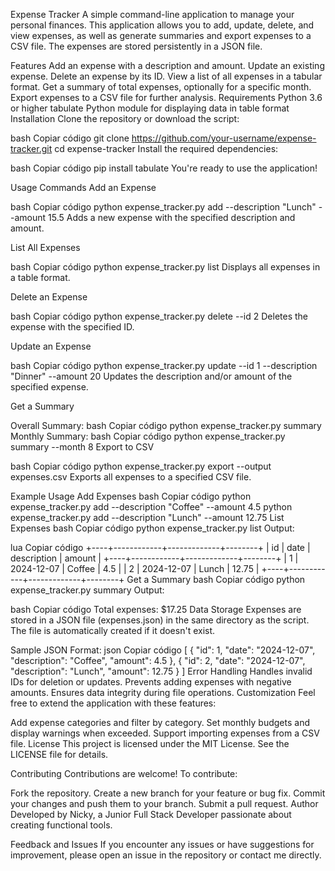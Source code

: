 Expense Tracker
A simple command-line application to manage your personal finances. This application allows you to add, update, delete, and view expenses, as well as generate summaries and export expenses to a CSV file. The expenses are stored persistently in a JSON file.

Features
Add an expense with a description and amount.
Update an existing expense.
Delete an expense by its ID.
View a list of all expenses in a tabular format.
Get a summary of total expenses, optionally for a specific month.
Export expenses to a CSV file for further analysis.
Requirements
Python 3.6 or higher
tabulate Python module for displaying data in table format
Installation
Clone the repository or download the script:

bash
Copiar código
git clone https://github.com/your-username/expense-tracker.git
cd expense-tracker
Install the required dependencies:

bash
Copiar código
pip install tabulate
You're ready to use the application!

Usage
Commands
Add an Expense

bash
Copiar código
python expense_tracker.py add --description "Lunch" --amount 15.5
Adds a new expense with the specified description and amount.

List All Expenses

bash
Copiar código
python expense_tracker.py list
Displays all expenses in a table format.

Delete an Expense

bash
Copiar código
python expense_tracker.py delete --id 2
Deletes the expense with the specified ID.

Update an Expense

bash
Copiar código
python expense_tracker.py update --id 1 --description "Dinner" --amount 20
Updates the description and/or amount of the specified expense.

Get a Summary

Overall Summary:
bash
Copiar código
python expense_tracker.py summary
Monthly Summary:
bash
Copiar código
python expense_tracker.py summary --month 8
Export to CSV

bash
Copiar código
python expense_tracker.py export --output expenses.csv
Exports all expenses to a specified CSV file.

Example Usage
Add Expenses
bash
Copiar código
python expense_tracker.py add --description "Coffee" --amount 4.5
python expense_tracker.py add --description "Lunch" --amount 12.75
List Expenses
bash
Copiar código
python expense_tracker.py list
Output:

lua
Copiar código
+----+------------+-------------+--------+
| id | date       | description | amount |
+----+------------+-------------+--------+
| 1  | 2024-12-07 | Coffee      | 4.5    |
| 2  | 2024-12-07 | Lunch       | 12.75  |
+----+------------+-------------+--------+
Get a Summary
bash
Copiar código
python expense_tracker.py summary
Output:

bash
Copiar código
Total expenses: $17.25
Data Storage
Expenses are stored in a JSON file (expenses.json) in the same directory as the script. The file is automatically created if it doesn't exist.

Sample JSON Format:
json
Copiar código
[
    {
        "id": 1,
        "date": "2024-12-07",
        "description": "Coffee",
        "amount": 4.5
    },
    {
        "id": 2,
        "date": "2024-12-07",
        "description": "Lunch",
        "amount": 12.75
    }
]
Error Handling
Handles invalid IDs for deletion or updates.
Prevents adding expenses with negative amounts.
Ensures data integrity during file operations.
Customization
Feel free to extend the application with these features:

Add expense categories and filter by category.
Set monthly budgets and display warnings when exceeded.
Support importing expenses from a CSV file.
License
This project is licensed under the MIT License. See the LICENSE file for details.

Contributing
Contributions are welcome! To contribute:

Fork the repository.
Create a new branch for your feature or bug fix.
Commit your changes and push them to your branch.
Submit a pull request.
Author
Developed by Nicky, a Junior Full Stack Developer passionate about creating functional tools.

Feedback and Issues
If you encounter any issues or have suggestions for improvement, please open an issue in the repository or contact me directly.
